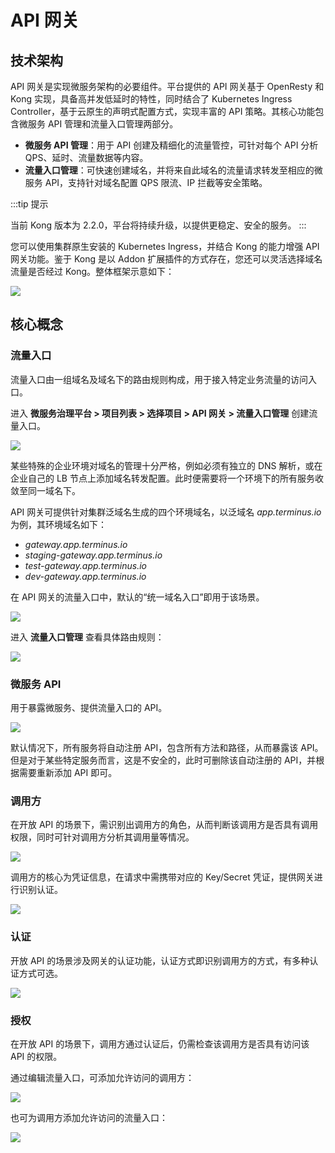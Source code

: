 # API 网关

## 技术架构

API 网关是实现微服务架构的必要组件。平台提供的 API 网关基于 OpenResty 和 Kong 实现，具备高并发低延时的特性，同时结合了 Kubernetes Ingress Controller，基于云原生的声明式配置方式，实现丰富的 API 策略。其核心功能包含微服务 API 管理和流量入口管理两部分。

- **微服务 API 管理**：用于 API 创建及精细化的流量管控，可针对每个 API 分析 QPS、延时、流量数据等内容。
- **流量入口管理**：可快速创建域名，并将来自此域名的流量请求转发至相应的微服务 API，支持针对域名配置 QPS 限流、IP 拦截等安全策略。

:::tip 提示

当前 Kong 版本为 2.2.0，平台将持续升级，以提供更稳定、安全的服务。
:::

您可以使用集群原生安装的 Kubernetes Ingress，并结合 Kong 的能力增强 API 网关功能。鉴于 Kong 是以 Addon 扩展插件的方式存在，您还可以灵活选择域名流量是否经过 Kong。整体框架示意如下：

![](https://terminus-paas.oss-cn-hangzhou.aliyuncs.com/paas-doc/2021/07/30/9dc6289b-a310-49a9-86c7-a5d28795726f.png)



## 核心概念

### 流量入口

流量入口由一组域名及域名下的路由规则构成，用于接入特定业务流量的访问入口。

进入 **微服务治理平台 > 项目列表 > 选择项目 > API 网关 > 流量入口管理** 创建流量入口。

![](https://terminus-paas.oss-cn-hangzhou.aliyuncs.com/paas-doc/2021/08/23/01a1b090-7cc7-43e0-9c00-5e554a384879.png)

某些特殊的企业环境对域名的管理十分严格，例如必须有独立的 DNS 解析，或在企业自己的 LB 节点上添加域名转发配置。此时便需要将一个环境下的所有服务收敛至同一域名下。

API 网关可提供针对集群泛域名生成的四个环境域名，以泛域名 *app.terminus.io* 为例，其环境域名如下：

- *gateway.app.terminus.io*
- *staging-gateway.app.terminus.io*
- *test-gateway.app.terminus.io*
- *dev-gateway.app.terminus.io*

在 API 网关的流量入口中，默认的“统一域名入口”即用于该场景。

![](https://terminus-paas.oss-cn-hangzhou.aliyuncs.com/paas-doc/2021/08/23/b5bb748d-3ae4-4c45-89bb-18bb0324bf0b.png)

进入 **流量入口管理** 查看具体路由规则：

![](https://terminus-paas.oss-cn-hangzhou.aliyuncs.com/paas-doc/2021/08/23/3cd1b010-22d3-4b81-9460-e54848f35f82.png)

### 微服务 API

用于暴露微服务、提供流量入口的 API。

![](https://terminus-paas.oss-cn-hangzhou.aliyuncs.com/paas-doc/2021/08/23/0ef386b3-c7df-4f08-bf1a-449cfe2590d8.png)

默认情况下，所有服务将自动注册 API，包含所有方法和路径，从而暴露该 API。但是对于某些特定服务而言，这是不安全的，此时可删除该自动注册的 API，并根据需要重新添加 API 即可。

### 调用方

在开放 API 的场景下，需识别出调用方的角色，从而判断该调用方是否具有调用权限，同时可针对调用方分析其调用量等情况。

![](https://terminus-paas.oss-cn-hangzhou.aliyuncs.com/paas-doc/2021/08/23/970f5cde-124c-44ed-91e9-37f67946d9c3.png)

调用方的核心为凭证信息，在请求中需携带对应的 Key/Secret 凭证，提供网关进行识别认证。

![](https://terminus-paas.oss-cn-hangzhou.aliyuncs.com/paas-doc/2021/08/23/637bf158-a37b-4379-ba0e-3ae25bf47ee9.png)

### 认证

开放 API 的场景涉及网关的认证功能，认证方式即识别调用方的方式，有多种认证方式可选。

![](https://terminus-paas.oss-cn-hangzhou.aliyuncs.com/paas-doc/2021/08/23/cc6d88c3-0194-4055-99bb-0be1a0918d34.png)

### 授权

在开放 API 的场景下，调用方通过认证后，仍需检查该调用方是否具有访问该 API 的权限。

通过编辑流量入口，可添加允许访问的调用方：

![](https://terminus-paas.oss-cn-hangzhou.aliyuncs.com/paas-doc/2021/08/23/59ea0059-bbf2-4a7a-a8c9-c73fef2f5048.png)

也可为调用方添加允许访问的流量入口：

![](https://terminus-paas.oss-cn-hangzhou.aliyuncs.com/paas-doc/2021/08/23/279c6ff9-6796-426a-abf8-193818bb443d.png)
